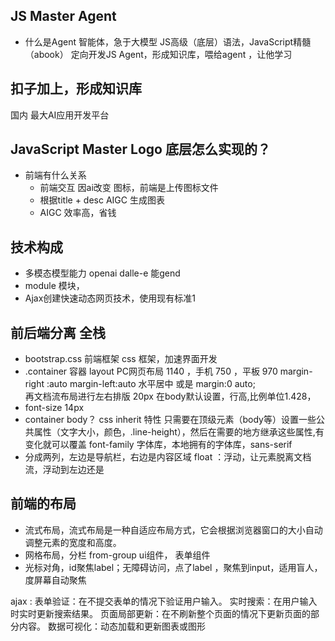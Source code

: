 ## JS Master Agent

- 什么是Agent
  智能体，急于大模型 
  JS高级（底层）语法，JavaScript精髓（abook）
  定向开发JS Agent，形成知识库，喂给agent ，让他学习
##  扣子加上，形成知识库
  国内 最大AI应用开发平台

## JavaScript Master Logo 底层怎么实现的？

- 前端有什么关系
  - 前端交互 因ai改变
    图标，前端是上传图标文件
  - 根据title + desc AIGC 生成图表
  - AIGC 效率高，省钱

## 技术构成
   - 多模态模型能力 openai dalle-e 能gend
   - module 模块，
   - Ajax创建快速动态网页技术，使用现有标准1
   
## 前后端分离 全栈
   - bootstrap.css 前端框架
    css 框架，加速界面开发
   - .container 容器
     layout PC网页布局 1140 ，手机 750 ，平板 970
     margin-right :auto  margin-left:auto  水平居中
     或是 margin:0 auto;  
     再文档流布局进行左右排版
     20px 在body默认设置，行高,比例单位1.428，
   - font-size 14px
   - container body？
     css inherit 特性
     只需要在顶级元素（body等）设置一些公共属性（文字大小，颜色，.line-height），然后在需要的地方继承这些属性,有变化就可以覆盖
     font-family 字体库，本地拥有的字体库，sans-serif
   - 分成两列，左边是导航栏，右边是内容区域
   float ：浮动，让元素脱离文档流，浮动到左边还是

  ## 前端的布局
   - 流式布局，流式布局是一种自适应布局方式，它会根据浏览器窗口的大小自动调整元素的宽度和高度。
   - 网格布局，分栏
   from-group ui组件， 表单组件
   - 光标对角，id聚焦label；无障碍访问，点了label ，聚焦到input，适用盲人，度屏幕自动聚焦



ajax :
表单验证：在不提交表单的情况下验证用户输入。
实时搜索：在用户输入时实时更新搜索结果。
页面局部更新：在不刷新整个页面的情况下更新页面的部分内容。
数据可视化：动态加载和更新图表或图形

